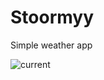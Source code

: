 # Stoormyy
Simple weather app

![current](https://cloud.githubusercontent.com/assets/11002166/12484176/e7f2a566-c00d-11e5-9367-62817485da17.png)


